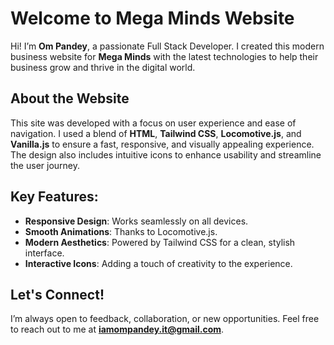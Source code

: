 # Welcome to Mega Minds Website

Hi! I’m **Om Pandey**, a passionate Full Stack Developer. I created this modern business website for **Mega Minds** with the latest technologies to help their business grow and thrive in the digital world.

## About the Website

This site was developed with a focus on user experience and ease of navigation. I used a blend of **HTML**, **Tailwind CSS**, **Locomotive.js**, and **Vanilla.js** to ensure a fast, responsive, and visually appealing experience. The design also includes intuitive icons to enhance usability and streamline the user journey.

## Key Features:
- **Responsive Design**: Works seamlessly on all devices.
- **Smooth Animations**: Thanks to Locomotive.js.
- **Modern Aesthetics**: Powered by Tailwind CSS for a clean, stylish interface.
- **Interactive Icons**: Adding a touch of creativity to the experience.

## Let's Connect!
I’m always open to feedback, collaboration, or new opportunities. Feel free to reach out to me at [**iamompandey.it@gmail.com**](mailto:iamompandey.it@gmail.com).
